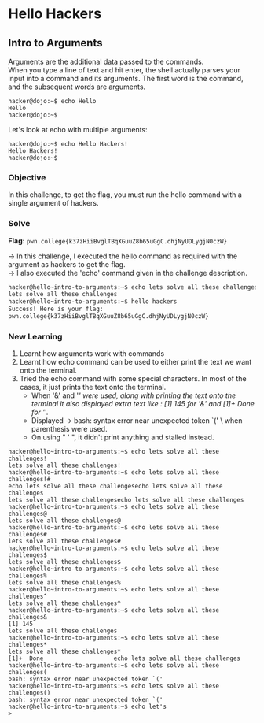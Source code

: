 # Hello Hackers

## Intro to Arguments
Arguments are the additional data passed to the commands.\
When you type a line of text and hit enter, the shell actually parses your input into a command and its arguments. The first word is the command, and the subsequent words are arguments.

```
hacker@dojo:~$ echo Hello
Hello
hacker@dojo:~$
```

Let's look at echo with multiple arguments:

```
hacker@dojo:~$ echo Hello Hackers!
Hello Hackers!
hacker@dojo:~$
```

### Objective
In this challenge, to get the flag, you must run the hello command with a single argument of hackers.

### Solve
**Flag:** `pwn.college{k37zHiiBvglTBqXGuuZ8b65uGgC.dhjNyUDLygjN0czW}`

-> In this challenge, I executed the hello command as required with the argument as hackers to get the flag.\
-> I also executed the 'echo' command given in the challenge description.

```bash
hacker@hello~intro-to-arguments:~$ echo lets solve all these challenges
lets solve all these challenges
hacker@hello~intro-to-arguments:~$ hello hackers
Success! Here is your flag:
pwn.college{k37zHiiBvglTBqXGuuZ8b65uGgC.dhjNyUDLygjN0czW}
```

### New Learning
1. Learnt how arguments work with commands
2. Learnt how echo command can be used to either print the text we want onto the terminal.
3. Tried the echo command with some special characters. In most of the cases, it just prints the text onto the terminal.
   - When '&' and '*' were used, along with printing the text onto the terminal it also displayed extra text like : [1] 145 for '&' and [1]+  Done for '*'.
   - Displayed -> bash: syntax error near unexpected token `(' \ when parenthesis were used.
   - On using " ' ", it didn't print anything and stalled instead.

```
hacker@hello~intro-to-arguments:~$ echo lets solve all these challenges!
lets solve all these challenges!
hacker@hello~intro-to-arguments:~$ echo lets solve all these challenges!#
echo lets solve all these challengesecho lets solve all these challenges
lets solve all these challengesecho lets solve all these challenges
hacker@hello~intro-to-arguments:~$ echo lets solve all these challenges@
lets solve all these challenges@
hacker@hello~intro-to-arguments:~$ echo lets solve all these challenges#
lets solve all these challenges#
hacker@hello~intro-to-arguments:~$ echo lets solve all these challenges$
lets solve all these challenges$
hacker@hello~intro-to-arguments:~$ echo lets solve all these challenges%
lets solve all these challenges%
hacker@hello~intro-to-arguments:~$ echo lets solve all these challenges^
lets solve all these challenges^
hacker@hello~intro-to-arguments:~$ echo lets solve all these challenges&
[1] 145
lets solve all these challenges
hacker@hello~intro-to-arguments:~$ echo lets solve all these challenges*
lets solve all these challenges*
[1]+  Done                    echo lets solve all these challenges
hacker@hello~intro-to-arguments:~$ echo lets solve all these challenges(
bash: syntax error near unexpected token `('
hacker@hello~intro-to-arguments:~$ echo lets solve all these challenges()
bash: syntax error near unexpected token `('
hacker@hello~intro-to-arguments:~$ echo let's
>
```
